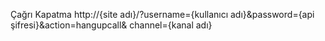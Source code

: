 Çağrı Kapatma
http://{site adı}/?username={kullanıcı adı}&password={api şifresi}&action=hangupcall& channel={kanal adı}
